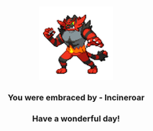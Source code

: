 <p align="center">
    <img src="https://raw.githubusercontent.com/PokeAPI/sprites/master/sprites/pokemon/727.png" width="150" height="150">
</p>
<h3 align="center">You were embraced by - <b>Incineroar</b></h3>
<h3 align="center">Have a wonderful day!</h3>
